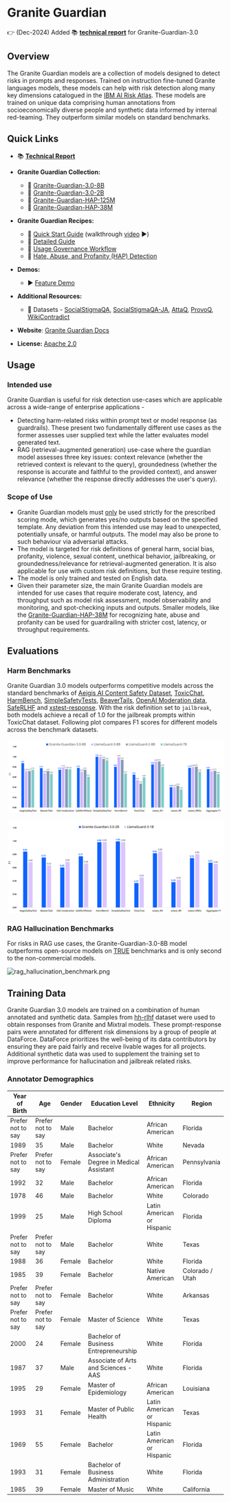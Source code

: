 # Granite Guardian

👉 (Dec-2024) Added :books: <a href="https://github.com/ibm-granite/granite-guardian/blob/main/technical_report.pdf">**technical report**</a> for Granite-Guardian-3.0

## Overview

The Granite Guardian models are a collection of models designed to detect risks in prompts and responses.
Trained on instruction fine-tuned Granite languages models, these models can help with risk detection along many key dimensions catalogued in the [IBM AI Risk Atlas](https://www.ibm.com/docs/en/watsonx/saas?topic=ai-risk-atlas).
These models are trained on unique data comprising human annotations from socioeconomically diverse people and synthetic data informed by internal red-teaming. 
They outperform similar models on standard benchmarks.

## Quick Links

- :books: <a href="https://github.com/ibm-granite/granite-guardian/blob/main/technical_report.pdf">**Technical Report**</a>

- **Granite Guardian Collection:**
  - 🤗 [Granite-Guardian-3.0-8B](https://huggingface.co/ibm-granite/granite-guardian-3.0-8b)
  - 🤗 [Granite-Guardian-3.0-2B](https://huggingface.co/ibm-granite/granite-guardian-3.0-2b)
  - 🤗 [Granite-Guardian-HAP-125M](https://huggingface.co/ibm-granite/granite-guardian-hap-125m)
  - 🤗 [Granite-Guardian-HAP-38M](https://huggingface.co/ibm-granite/granite-guardian-hap-38m)
- **Granite Guardian Recipes:**
  - 📕 [Quick Start Guide](https://github.com/ibm-granite-community/granite-snack-cookbook/blob/main/recipes/Granite_Guardian/Granite_Guardian_Quick_Start.ipynb) (walkthrough [video](https://ibm.biz/gg_recipe) :arrow_forward:)
  - 📕 [Detailed Guide](https://github.com/ibm-granite-community/granite-snack-cookbook/blob/main/recipes/Granite_Guardian/Granite_Guardian_Detailed_Guide.ipynb)
  - 📕 [Usage Governance Workflow](https://github.com/ibm-granite-community/granite-snack-cookbook/blob/main/recipes/Granite_Guardian/Granite_Guardian_Usage_Governance_Workflow.ipynb)
  - 📕 [Hate, Abuse, and Profanity (HAP) Detection](https://github.com/ibm-granite-community/granite-snack-cookbook/blob/main/recipes/Granite_Guardian/HAP.ipynb)
- **Demos:** 
  - ▶️ [Feature Demo](https://ibm.biz/gg_demo) 
- **Additional Resources:**
  - 🤗 Datasets - [SocialStigmaQA](https://huggingface.co/datasets/ibm/SocialStigmaQA), [SocialStigmaQA-JA](https://huggingface.co/datasets/ibm/SocialStigmaQA-JA), [AttaQ](https://huggingface.co/datasets/ibm/AttaQ), [ProvoQ](https://huggingface.co/datasets/ibm/ProvoQ), [WikiContradict](https://huggingface.co/datasets/ibm/Wikipedia_contradict_benchmark)
- **Website**: [Granite Guardian Docs](https://www.ibm.com/granite/docs/models/guardian/)
- **License:** [Apache 2.0](https://www.apache.org/licenses/LICENSE-2.0)


## Usage
### Intended use

Granite Guardian is useful for risk detection use-cases which are applicable across a wide-range of enterprise applications -  
- Detecting harm-related risks within prompt text or model response (as guardrails). These present two fundamentally different use cases as the former assesses user supplied text while the latter evaluates model generated text.
- RAG (retrieval-augmented generation) use-case where the guardian model assesses three key issues: context relevance (whether the retrieved context is relevant to the query), groundedness (whether the response is accurate and faithful to the provided context), and answer relevance (whether the response directly addresses the user's query).
 
### Scope of Use

- Granite Guardian models must <ins>only</ins> be used strictly for the prescribed scoring mode, which generates yes/no outputs based on the specified template. Any deviation from this intended use may lead to unexpected, potentially unsafe, or harmful outputs. The model may also be prone to such behaviour via adversarial attacks. 
- The model is targeted for risk definitions of general harm, social bias, profanity, violence, sexual content, unethical behavior, jailbreaking, or groundedness/relevance for retrieval-augmented generation. 
It is also applicable for use with custom risk definitions, but these require testing.
- The model is only trained and tested on English data.
- Given their parameter size, the main Granite Guardian models are intended for use cases that require moderate cost, latency, and throughput such as model risk assessment, model observability and monitoring, and spot-checking inputs and outputs.
Smaller models, like the [Granite-Guardian-HAP-38M](https://huggingface.co/ibm-granite/granite-guardian-hap-38m) for recognizing hate, abuse and profanity can be used for guardrailing with stricter cost, latency, or throughput requirements.

## Evaluations

### Harm Benchmarks
Granite Guardian 3.0 models outperforms competitive models across the standard benchmarks of [Aeigis AI Content Safety Dataset](https://huggingface.co/datasets/nvidia/Aegis-AI-Content-Safety-Dataset-1.0), [ToxicChat](https://huggingface.co/datasets/lmsys/toxic-chat), [HarmBench](https://github.com/centerforaisafety/HarmBench/tree/main), [SimpleSafetyTests](https://huggingface.co/datasets/Bertievidgen/SimpleSafetyTests), [BeaverTails](https://huggingface.co/datasets/PKU-Alignment/BeaverTails), [OpenAI Moderation data](https://github.com/openai/moderation-api-release/tree/main), [SafeRLHF](https://huggingface.co/datasets/PKU-Alignment/PKU-SafeRLHF) and [xstest-response](https://huggingface.co/datasets/allenai/xstest-response). With the risk definition set to `jailbreak`, both models achieve a recall of 1.0 for the jailbreak prompts within ToxicChat dataset.
Following plot compares F1 scores for different models across the benchmark datasets.

![harm_benchmark_8b.png](figures/harm_benchmark_8b.svg)

![harm_benchmark_2B.png](figures/harm_benchmark_2b.svg)
 
### RAG Hallucination Benchmarks 
For risks in RAG use cases, the Granite-Guardian-3.0-8B model outperforms open-source models on [TRUE](https://github.com/google-research/true) benchmarks and is only second to the non-commercial models.

![rag_hallucination_benchmark.png](figures/rag_hallucination_benchmark.svg)


## Training Data
Granite Guardian 3.0 models are trained on a combination of human annotated and synthetic data. Samples from [hh-rlhf](https://huggingface.co/datasets/Anthropic/hh-rlhf) dataset were used to obtain responses from Granite and Mixtral models.
These prompt-response pairs were annotated for different risk dimensions by a group of people at DataForce.
DataForce prioritizes the well-being of its data contributors by ensuring they are paid fairly and receive livable wages for all projects.
Additional synthetic data was used to supplement the training set to improve performance for hallucination and jailbreak related risks.

### Annotator Demographics

| Year of Birth      | Age               | Gender | Education Level                                 | Ethnicity                     | Region          |
|--------------------|-------------------|--------|-------------------------------------------------|-------------------------------|-----------------|
| Prefer not to say   | Prefer not to say | Male   | Bachelor                                        | African American               | Florida         |
| 1989               | 35                | Male   | Bachelor                                        | White                         | Nevada          |
| Prefer not to say   | Prefer not to say | Female | Associate's Degree in Medical Assistant         | African American               | Pennsylvania    |
| 1992               | 32                | Male   | Bachelor                                        | African American               | Florida         |
| 1978               | 46                | Male   | Bachelor                                        | White                         | Colorado        |
| 1999               | 25                | Male   | High School Diploma                             | Latin American or Hispanic     | Florida         |
| Prefer not to say   | Prefer not to say | Male   | Bachelor                                        | White                         | Texas           |
| 1988               | 36                | Female | Bachelor                                        | White                         | Florida         |
| 1985               | 39                | Female | Bachelor                                        | Native American                | Colorado / Utah |
| Prefer not to say   | Prefer not to say | Female | Bachelor                                        | White                         | Arkansas        |
| Prefer not to say   | Prefer not to say | Female | Master of Science                               | White                         | Texas           |
| 2000               | 24                | Female | Bachelor of Business Entrepreneurship           | White                         | Florida         |
| 1987               | 37                | Male   | Associate of Arts and Sciences - AAS            | White                         | Florida         |
| 1995               | 29                | Female | Master of Epidemiology                          | African American               | Louisiana       |
| 1993               | 31                | Female | Master of Public Health                         | Latin American or Hispanic     | Texas           |
| 1969               | 55                | Female | Bachelor                                        | Latin American or Hispanic     | Florida         |
| 1993               | 31                | Female | Bachelor of Business Administration             | White                         | Florida         |
| 1985               | 39                | Female | Master of Music                                 | White                         | California      |

